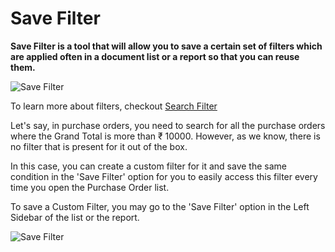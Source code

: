 <!-- add-breadcrumbs -->
# Save Filter 

**Save Filter is a tool that will allow you to save a certain set of filters which are applied often in a document list or a report so that you can reuse them.** 

![Save Filter](/docs/assets/img/using-erpnext/using-save-filter-1.png)

To learn more about filters, checkout [Search Filter](/docs/user/manual/en/using-erpnext/articles/search-filter)

Let's say, in purchase orders, you need to search for all the purchase orders where the Grand Total is more than ₹ 10000. However, as we know, there is no filter that is present for it out of the box. 

In this case, you can create a custom filter for it and save the same condition in the 'Save Filter' option for you to easily access this filter every time you open the Purchase Order list.

To save a Custom Filter, you may go to the 'Save Filter' option in the Left Sidebar of the list or the report.

![Save Filter](/docs/assets/img/using-erpnext/using-save-filter-1.gif)

